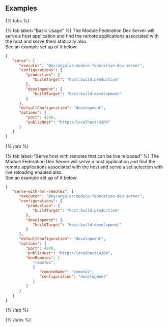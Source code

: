 ## Examples

{% tabs %}

{% tab label="Basic Usage" %}
The Module Federation Dev Server will serve a host application and find the remote applications associated with the host and serve them statically also.  
See an example set up of it below:

```json
{
   "serve": {
      "executor": "@nx/angular:module-federation-dev-server",
      "configurations": {
         "production": {
            "buildTarget": "host:build:production"
         },
         "development": {
            "buildTarget": "host:build:development"
         }
      },
      "defaultConfiguration": "development",
      "options": {
         "port": 4200,
         "publicHost": "http://localhost:4200"
      }
   }
}
```

{% /tab %}

{% tab label="Serve host with remotes that can be live reloaded" %}
The Module Federation Dev Server will serve a host application and find the remote applications associated with the host and serve a set selection with live reloading enabled also.  
See an example set up of it below:

```json
{
   "serve-with-hmr-remotes": {
      "executor": "@nx/angular:module-federation-dev-server",
      "configurations": {
         "production": {
            "buildTarget": "host:build:production"
         },
         "development": {
            "buildTarget": "host:build:development"
         }
      },
      "defaultConfiguration": "development",
      "options": {
         "port": 4200,
         "publicHost": "http://localhost:4200",
         "devRemotes": [
            "remote1",
            {
               "remoteName": "remote2",
               "configuration": "development"
            }
         ]
      }
   }
}
```

{% /tab %}

{% /tabs %}
